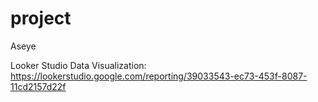 # project
Aseye

Looker Studio Data Visualization:
https://lookerstudio.google.com/reporting/39033543-ec73-453f-8087-11cd2157d22f
